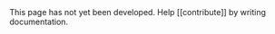 <summary>
    This page has not yet been developed.  Help [[contribute]] by writing documentation.
</summary>
